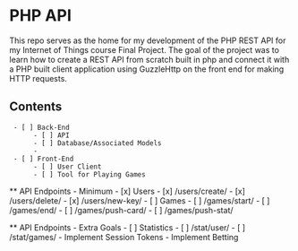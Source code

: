 # PHP API
This repo serves as the home for my development of the PHP REST API for my Internet of Things course Final Project. The goal of the project was to learn how to create a REST API from scratch built in php and connect it with a PHP built client application using GuzzleHttp on the front end for making HTTP requests.

## Contents
     - [ ] Back-End
          - [ ] API 
          - [ ] Database/Associated Models
          - 
     - [ ] Front-End
          - [ ] User Client
          - [ ] Tool for Playing Games

** API Endpoints - Minimum
     - [x] Users
          - [x] /users/create/
          - [x] /users/delete/
          - [x] /users/new-key/
     - [ ] Games
          - [ ] /games/start/
          - [ ] /games/end/
          - [ ] /games/push-card/
          - [ ] /games/push-stat/

** API Endpoints - Extra Goals
     - [ ] Statistics
          - [ ] /stat/user/
          - [ ] /stat/games/
     - Implement Session Tokens
     - Implement Betting


